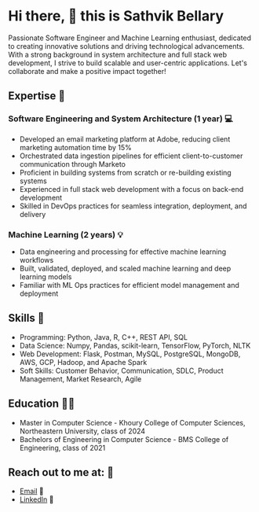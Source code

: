 # Hi there, 👋 this is Sathvik Bellary

Passionate Software Engineer and Machine Learning enthusiast, dedicated to creating innovative solutions and driving technological advancements. With a strong background in system architecture and full stack web development, I strive to build scalable and user-centric applications. Let's collaborate and make a positive impact together!

## Expertise :briefcase:

### Software Engineering and System Architecture (1 year) :computer:

- Developed an email marketing platform at Adobe, reducing client marketing automation time by 15%
- Orchestrated data ingestion pipelines for efficient client-to-customer communication through Marketo
- Proficient in building systems from scratch or re-building existing systems
- Experienced in full stack web development with a focus on back-end development
- Skilled in DevOps practices for seamless integration, deployment, and delivery


### Machine Learning (2 years) :bulb:

- Data engineering and processing for effective machine learning workflows
- Built, validated, deployed, and scaled machine learning and deep learning models
- Familiar with ML Ops practices for efficient model management and deployment

## Skills :wrench:

- Programming: Python, Java, R, C++, REST API, SQL
- Data Science: Numpy, Pandas, scikit-learn, TensorFlow, PyTorch, NLTK
- Web Development: Flask, Postman, MySQL, PostgreSQL, MongoDB, AWS, GCP, Hadoop, and Apache Spark
- Soft Skills: Customer Behavior, Communication, SDLC, Product Management, Market Research, Agile


## Education :man_student:

- Master in Computer Science - Khoury College of Computer Sciences, Northeastern University, class of 2024
- Bachelors of Engineering in Computer Science - BMS College of Engineering, class of 2021

## Reach out to me at: :vulcan_salute:

- [Email](mailto:sathvikbellary12@gmail.com) :email:
- [LinkedIn](https://www.linkedin.com/in/sathvik-bk/) :tea:

